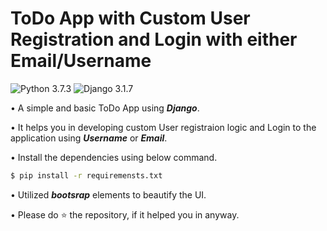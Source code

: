 # ToDo App with Custom User Registration and Login with either Email/Username

![Python 3.7.3](https://img.shields.io/badge/Python-3.6-brightgreen.svg) ![Django 3.1.7](https://img.shields.io/badge/Django-3.1.7-skyblue.svg)

• A simple and basic ToDo App using **_Django_**.

• It helps you in developing custom User registraion logic and Login to the application using ***Username*** or ***Email***.

• Install the dependencies using below command.

```sh
$ pip install -r requiremensts.txt
```

• Utilized **_bootsrap_** elements to beautify the UI.

• Please do ⭐ the repository, if it helped you in anyway.
